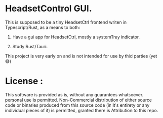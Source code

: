 # HeadsetControl GUI. 

This is supposed to be a tiny HeadsetCtrl frontend writen in Typescript/Rust, as a means to both:

1. Have a gui app for HeadsetCtrl, mostly a systemTray indicator. 

2. Study Rust/Tauri. 

This project is very early on and is not intended for use by thid parties (yet😅)

# License : 
This software is provided as is, without any guarantees whatsoever.
personal use is permitted. Non-Commercial distribution of either source code or binaries produced from this source code (in it's entirety or any individual pieces of it) is permitted, granted there is Attribution to this repo. 

